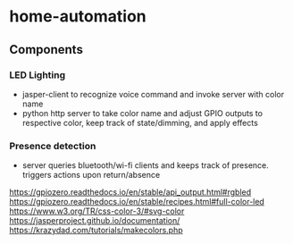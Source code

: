 # home-automation

## Components

### LED Lighting

- jasper-client to recognize voice command and invoke server with color name
- python http server to take color name and adjust GPIO outputs to respective color, keep track of state/dimming, and apply effects

### Presence detection

- server queries bluetooth/wi-fi clients and keeps track of presence. triggers actions upon return/absence

https://gpiozero.readthedocs.io/en/stable/api_output.html#rgbled
https://gpiozero.readthedocs.io/en/stable/recipes.html#full-color-led
https://www.w3.org/TR/css-color-3/#svg-color
https://jasperproject.github.io/documentation/
https://krazydad.com/tutorials/makecolors.php
